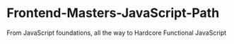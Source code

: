 # Frontend-Masters-JavaScript-Path
From JavaScript foundations, all the way to Hardcore Functional JavaScript

